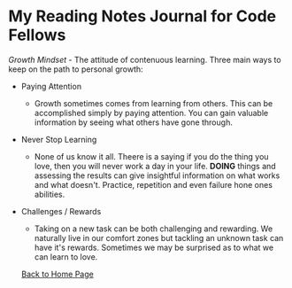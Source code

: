 # My Reading Notes Journal for Code Fellows

_Growth Mindset_ - The attitude of contenuous learning. Three main ways to keep on the path to personal growth:

* Paying Attention

  * Growth sometimes comes from learning from others. This can be accomplished simply by paying attention. You can gain valuable information by seeing what others have gone through.

* Never Stop Learning
  * None of us know it all. Theere is a saying if you do the thing you love, then you will never work a day in your life. **DOING** things and assessing the results can give insightful information on what works and what doesn't. Practice, repetition and even failure hone ones abilities.

* Challenges / Rewards
  * Taking on a new task can be both challenging and rewarding. We naturally live in our comfort zones but tackling an unknown task can have it's rewards. Sometimes we may be surprised as to what we can learn to love.

  [Back to Home Page](README.md)
